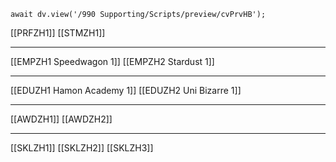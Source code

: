 
```dataviewjs
await dv.view('/990 Supporting/Scripts/preview/cvPrvHB');
```

[[PRFZH1]]
[[STMZH1]]

---
[[EMPZH1 Speedwagon 1]]
[[EMPZH2 Stardust 1]]

---
[[EDUZH1 Hamon Academy 1]]
[[EDUZH2 Uni Bizarre 1]]

---
[[AWDZH1]]
[[AWDZH2]]

---
[[SKLZH1]]
[[SKLZH2]]
[[SKLZH3]]
